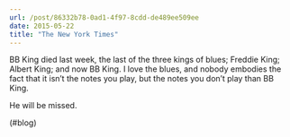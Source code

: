 ```yaml
---
url: /post/86332b78-0ad1-4f97-8cdd-de489ee509ee
date: 2015-05-22
title: "The New York Times"
---
```


BB King died last week, the last of the three kings of blues; Freddie King; Albert King; and now BB King. I love the blues, and nobody embodies the fact that it isn&#8217;t the notes you play, but the notes you don&#8217;t play than BB King.



He will be missed.



(#blog)